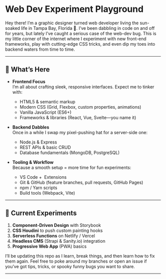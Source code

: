 # Web Dev Experiment Playground

Hey there! I’m a graphic designer turned web developer living the sun-soaked life in Tampa Bay, Florida 🌴. I’ve been dabbling in code on and off for years, but lately I’ve caught a serious case of the web-dev bug. This is my little corner of the internet where I experiment with new front-end frameworks, play with cutting-edge CSS tricks, and even dip my toes into backend waters from time to time.

---

## 🧰 What’s Here

- **Frontend Focus**  
  I’m all about crafting sleek, responsive interfaces. Expect me to tinker with:
  - HTML5 & semantic markup  
  - Modern CSS (Grid, Flexbox, custom properties, animations)  
  - Vanilla JavaScript (ES6+)  
  - Frameworks & libraries (React, Vue, Svelte—you name it)  

- **Backend Dabbles**  
  Once in a while I swap my pixel-pushing hat for a server-side one:
  - Node.js & Express  
  - REST APIs & basic CRUD  
  - Database fundamentals (MongoDB, PostgreSQL)  

- **Tooling & Workflow**  
  Because a smooth setup = more time for fun experiments:
  - VS Code + ‍ Extensions  
  - Git & GitHub (feature branches, pull requests, GitHub Pages)  
  - npm / Yarn scripts  
  - Build tools (Webpack, Vite)  

---

## 🚀 Current Experiments

1. **Component-Driven Design** with Storybook  
2. **CSS Houdini** to push custom painting hooks  
3. **Serverless Functions** on Netlify / Vercel  
4. **Headless CMS** (Strapi & Sanity.io) integration  
5. **Progressive Web App** (PWA) basics  

I’ll be updating this repo as I learn, break things, and then learn how to fix them again. Feel free to poke around my branches or open an issue if you’ve got tips, tricks, or spooky funny bugs you want to share.

---
